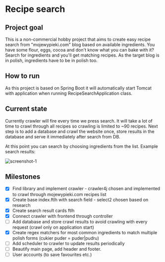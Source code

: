 # Recipe search
## Project goal
This is a non-commercial hobby project that aims to create easy recipe search from "mojewypieki.com" blog based on available ingredients.
You have some flour, eggs, cocoa and don't know what you can bake with it? Search for ingredients and you'll get matching recipes. 
As the target blog is in polish, ingredients have to be in polish too.

## How to run
As this project is based on Spring Boot it will automatically start Tomcat with application when running RecipeSearchApplication class. 

## Current state
Currently crawler will fire every time we press search. It will take a lot of time to crawl through all recipes so crawling is limited to ~90 recipes. 
Next step is to add a database and crawl the website once, store results in the database and serve it immediately after search from DB.

At this point you can search by choosing ingredients from the list.
Example search results:
  
![screenshot-1](https://user-images.githubusercontent.com/63010423/96593671-0fb37b00-12ea-11eb-9b07-18ae1f066beb.png)


## Milestones 
- [x] Find library and implement crawler - crawler4j chosen and implemented to crawl through mojewypieki.com recipes list
- [x] Create base index.ftlh with search field - select2 chosen based on research
- [x] Create search result cards ftlh
- [x] Connect crawler with frontend through controller
- [ ] Add database and store crawl results to avoid crawling with every request (crawl only on application start)
- [x] Create regex matchers for most common ingredients to match multiple polish forms (cukier puder =	puder|pudru)
- [ ] Add scheduler to crawler to update results periodically
- [ ] Beautify main page, add header and footer.
- [ ] User accounts (to save favourites etc.)
